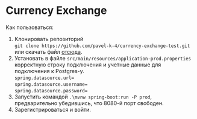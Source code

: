 # Currency Exchange

Как пользоваться: 
1. Клонировать репозиторий \
```git clone https://github.com/pavel-k-4/currency-exchange-test.git``` \
или скачать файл [отсюда](https://github.com/pavel-k-4/currency-exchange-test/releases/tag/v1.0.1).
2. Установать в файле ```src/main/resources/application-prod.properties``` корректную строку подключения и учетные данные для подключения к Postgres-у. \
```spring.datasource.url=``` \
```spring.datasource.username=```\
```spring.datasource.password=```
3. Запустить командой ```.\mvnw spring-boot:run -P prod```, предварительно убедившись, что 8080-й порт свободен. 
4. Зарегистрироваться и войти.